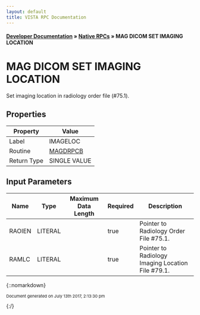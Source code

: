 ```yaml
---
layout: default
title: VISTA RPC Documentation
---
```


#### [Developer Documentation](../index) &#187; [Native RPCs](TableOfContents) &#187; MAG DICOM SET IMAGING LOCATION<br/>
# MAG DICOM SET IMAGING LOCATION

Set imaging location in radiology order file (#75.1).

## Properties

Property | Value
--- | ---
Label | IMAGELOC
Routine | [MAGDRPCB](http://code.osehra.org/dox/Routine_MAGDRPCB_source.html)
Return Type | SINGLE VALUE


## Input Parameters

Name | Type | Maximum Data Length | Required | Description
--- | --- | --- | --- | ---
RAOIEN | LITERAL |  | true | Pointer to Radiology Order File #75.1.
RAMLC | LITERAL |  | true | Pointer to Radiology Imaging Location File #79.1.



{::nomarkdown} <br/><p style="font-size: 11px">Document generated on July 13th 2017, 2:13:30 pm</p>{:/}